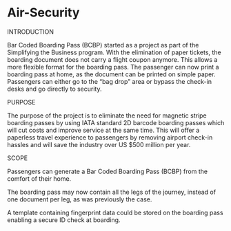 # Air-Security
INTRODUCTION 

 

Bar Coded Boarding Pass (BCBP) started as a project as part of the Simplifying the Business program. With the elimination of paper tickets, the boarding document does not carry a flight coupon anymore. This allows a more flexible format for the boarding pass. The passenger can now print a boarding pass at home, as the document can be printed on simple paper. Passengers can either go to the “bag drop” area or bypass the check-in desks and go directly to security. 

 

PURPOSE 

 

The purpose of the project is to eliminate the need for magnetic stripe boarding passes by using IATA standard 2D barcode boarding passes which will cut costs and improve service at the same time. This will offer a paperless travel experience to passengers by removing airport check-in hassles and will save the industry over US $500 million per year. 

 

 

SCOPE 

 

Passengers can generate a Bar Coded Boarding Pass (BCBP) from the comfort of their home. 

The boarding pass may now contain all the legs of the journey, instead of one document per leg, as was previously the case. 

A template containing fingerprint data could be stored on the boarding pass enabling a secure ID check at boarding. 
 
